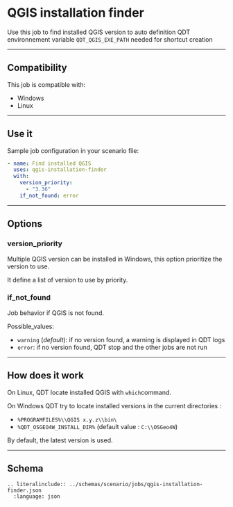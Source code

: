 # QGIS installation finder

Use this job to find installed QGIS version to auto definition QDT environnement variable `QDT_QGIS_EXE_PATH` needed for shortcut creation

----

## Compatibility

This job is compatible with:

- Windows
- Linux

----

## Use it

Sample job configuration in your scenario file:

```yaml
- name: Find installed QGIS
  uses: qgis-installation-finder
  with:
    version_priority:
      - "3.36"
    if_not_found: error
```

----

## Options

### version_priority

Multiple QGIS version can be installed in Windows, this option prioritize the version to use.

It define a list of version to use by priority.

### if_not_found

Job behavior if QGIS is not found.

Possible_values:

- `warning` (_default_): if no version found, a warning is displayed in QDT logs
- `error`: if no version found, QDT stop and the other jobs are not run

----

## How does it work

On Linux, QDT locate installed QGIS with `which`command.

On Windows QDT try to locate installed versions in the current directories :

- `%PROGRAMFILES%\\QGIS x.y.z\\bin\`
- `%QDT_OSGEO4W_INSTALL_DIR%` (default value : `C:\\OSGeo4W`)

By default, the latest version is used.

----

## Schema

```{eval-rst}
.. literalinclude:: ../schemas/scenario/jobs/qgis-installation-finder.json
  :language: json
```
